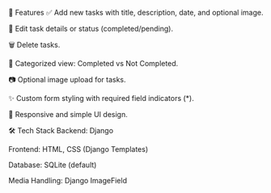 🚀 Features
✅ Add new tasks with title, description, date, and optional image.

📝 Edit task details or status (completed/pending).

🗑️ Delete tasks.

📆 Categorized view: Completed vs Not Completed.

📷 Optional image upload for tasks.

✨ Custom form styling with required field indicators (*).

📱 Responsive and simple UI design.

🛠️ Tech Stack
Backend: Django

Frontend: HTML, CSS (Django Templates)

Database: SQLite (default)

Media Handling: Django ImageField
